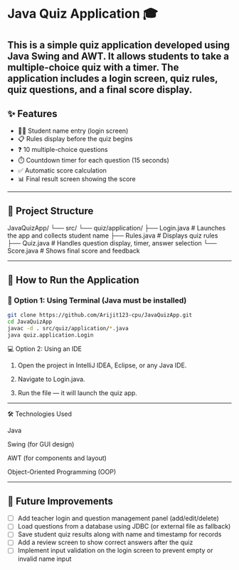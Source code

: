 # Java Quiz Application 🎓

This is a simple quiz application developed using **Java Swing and AWT**. It allows students to take a multiple-choice quiz with a timer. The application includes a login screen, quiz rules, quiz questions, and a final score display.
---

## ✨ Features

- 🧑‍🎓 Student name entry (login screen)
- 📋 Rules display before the quiz begins
- ❓ 10 multiple-choice questions
- ⏱️ Countdown timer for each question (15 seconds)
- ✅ Automatic score calculation
- 📊 Final result screen showing the score

---

## 📂 Project Structure

JavaQuizApp/
└── src/
└── quiz/application/
├── Login.java # Launches the app and collects student name
├── Rules.java # Displays quiz rules
├── Quiz.java # Handles question display, timer, answer selection
└── Score.java # Shows final score and feedback

---

## 🚀 How to Run the Application

### 🔧 Option 1: Using Terminal (Java must be installed)

```bash
git clone https://github.com/Arijit123-cpu/JavaQuizApp.git
cd JavaQuizApp
javac -d . src/quiz/application/*.java
java quiz.application.Login
```

💻 Option 2: Using an IDE
  1. Open the project in IntelliJ IDEA, Eclipse, or any Java IDE.
  
  2. Navigate to Login.java.
  
  3. Run the file — it will launch the quiz app.

---

🛠️ Technologies Used

  Java
  
  Swing (for GUI design)
  
  AWT (for components and layout)
  
  Object-Oriented Programming (OOP)
  
---
  
## 🚀 Future Improvements

- [ ] Add teacher login and question management panel (add/edit/delete)
- [ ] Load questions from a database using JDBC (or external file as fallback)
- [ ] Save student quiz results along with name and timestamp for records
- [ ] Add a review screen to show correct answers after the quiz
- [ ] Implement input validation on the login screen to prevent empty or invalid name input
